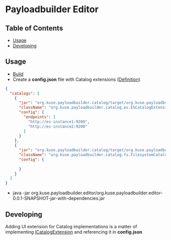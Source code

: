 # Payloadbuilder Editor

## Table of Contents

* [Usage](#usage)
* [Developing](#developing)

## Usage

* [Build](https://github.com/kuseman/payloadbuilder/blob/master/README.md#usage)
* Create a **config.json** file with Catalog extensions ([Definition](https://github.com/kuseman/payloadbuilder/blob/master/org.kuse.payloadbuilder.editor/src/main/java/org/kuse/payloadbuilder/editor/Config.java))
```json
{
  "catalogs": [
    {
      "jar": "org.kuse.payloadbuilder.catalog/target/org.kuse.payloadbuilder.catalog-0.0.1-SNAPSHOT.jar",
      "className": "org.kuse.payloadbuilder.catalog.es.ESCatalogExtension",
      "config": {
        "endpoints": [
          "http://es-instance1:9200",
          "http://es-instance2:9200"
        ]
      }
    },
    {
      "jar": "org.kuse.payloadbuilder.catalog/target/org.kuse.payloadbuilder.catalog-0.0.1-SNAPSHOT.jar",
      "className": "org.kuse.payloadbuilder.catalog.fs.FilesystemCatalogExtension",
      "config": {
        
      }
    }
  ]
}
```
* java -jar org.kuse.payloadbuilder.editor/org.kuse.payloadbuilder.editor-0.0.1-SNAPSHOT-jar-with-dependencies.jar

## Developing

Adding UI extension for Catalog implementations is a matter of implementing [ICatalogExtension](https://github.com/kuseman/payloadbuilder/blob/master/org.kuse.payloadbuilder.editor/src/main/java/org/kuse/payloadbuilder/editor/ICatalogExtension.java)
and referencing it in **config.json**
